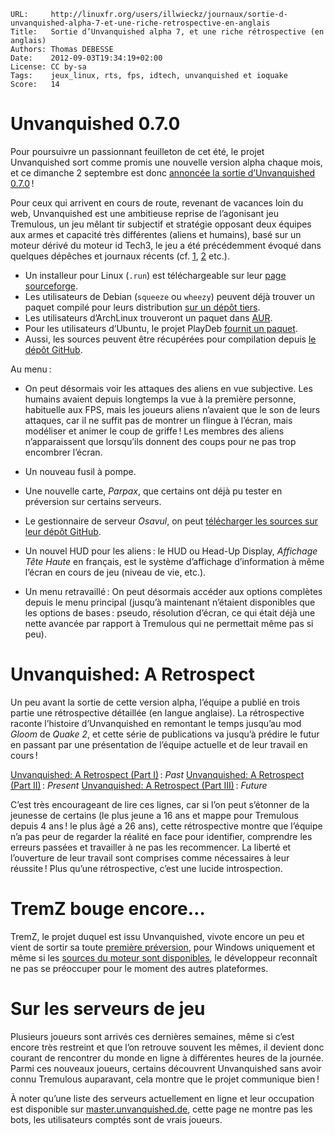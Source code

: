 ```
URL:     http://linuxfr.org/users/illwieckz/journaux/sortie-d-unvanquished-alpha-7-et-une-riche-retrospective-en-anglais
Title:   Sortie d’Unvanquished alpha 7, et une riche rétrospective (en anglais)
Authors: Thomas DEBESSE
Date:    2012-09-03T19:34:19+02:00
License: CC by-sa
Tags:    jeux_linux, rts, fps, idtech, unvanquished et ioquake
Score:   14
```


# Unvanquished 0.7.0

Pour poursuivre un passionnant feuilleton de cet été, le projet Unvanquished sort comme promis une nouvelle version alpha chaque mois, et ce dimanche 2 septembre est donc [annoncée la sortie d’Unvanquished 0.7.0](http://unvanquished.net/forum/entry.php/43-Alpha-7-time!) !

Pour ceux qui arrivent en cours de route, revenant de vacances loin du web, Unvanquished est une ambitieuse reprise de l’agonisant jeu Tremulous, un jeu mêlant tir subjectif et stratégie opposant deux équipes aux armes et capacité très différentes (aliens et humains), basé sur un moteur dérivé du moteur id Tech3, le jeu a été précédemment évoqué dans quelques dépêches et journaux récents (cf. [1](http://linuxfr.org/news/une-histoire-de-fork), [2](http://linuxfr.org/users/mcmic/journaux/venez-jouer-a-unvanquished) etc.).

* Un installeur pour Linux (``.run``) est téléchargeable sur leur [page sourceforge](http://sourceforge.net/projects/unvanquished/).
* Les utilisateurs de Debian (``squeeze`` ou ``wheezy``) peuvent déjà trouver un paquet compilé pour leurs distribution [sur un dépôt tiers](http://www.moreofthesa.me.uk/unv.xhtml).
* Les utilisateurs d’ArchLinux trouveront un paquet dans [AUR](http://aur.archlinux.org/packages.php?ID=61163).
* Pour les utilisateurs d’Ubuntu, le projet PlayDeb [fournit un paquet](http://www.playdeb.net/software/Unvanquished).
* Aussi, les sources peuvent être récupérées pour compilation depuis [le dépôt GitHub](https://github.com/Unvanquished/Unvanquished).

Au menu :

* On peut désormais voir les attaques des aliens en vue subjective. Les humains avaient depuis longtemps la vue à la première personne, habituelle aux FPS, mais les joueurs aliens n’avaient que le son de leurs attaques, car il ne suffit pas de montrer un flingue à l’écran, mais modéliser et animer le coup de griffe ! Les membres des aliens n’apparaissent que lorsqu’ils donnent des coups pour ne pas trop encombrer l’écran.

* Un nouveau fusil à pompe.

* Une nouvelle carte, _Parpax_, que certains ont déjà pu tester en préversion sur certains serveurs.

* Le gestionnaire de serveur _Osavul_, on peut [télécharger les sources sur leur dépôt GitHub](https://github.com/Unvanquished/Osavul).

* Un nouvel HUD pour les aliens : le HUD ou Head-Up Display, _Affichage Tête Haute_ en français, est le système d’affichage d’information à même l’écran en cours de jeu (niveau de vie, etc.).

* Un menu retravaillé : On peut désormais accéder aux options complètes depuis le menu principal (jusqu’à maintenant n’étaient disponibles que les options de bases : pseudo, résolution d’écran, ce qui était déjà une nette avancée par rapport à Tremulous qui ne permettait même pas si peu).

# Unvanquished: A Retrospect

Un peu avant la sortie de cette version alpha, l’équipe a publié en trois partie une rétrospective détaillée (en langue anglaise).
La rétrospective raconte l’histoire d’Unvanquished en remontant le temps jusqu’au mod _Gloom_ de _Quake 2_, et cette série de publications va jusqu’à prédire le futur en passant par une présentation de l’équipe actuelle et de leur travail en cours !

[Unvanquished: A Retrospect (Part Ⅰ)](http://unvanquished.net/forum/entry.php/40-Unvanquished-A-Retrospect-\(Part-I\)) : _Past_
[Unvanquished: A Retrospect (Part Ⅱ)](http://unvanquished.net/forum/entry.php/41-Unvanquished-A-Retrospect-\(Part-II\)) : _Present_
[Unvanquished: A Retrospect (Part Ⅲ)](http://unvanquished.net/forum/entry.php/42-Unvanquished-A-Retrospect-\(Part-III\)) : _Future_

C’est très encourageant de lire ces lignes, car si l’on peut s’étonner de la jeunesse de certains (le plus jeune a 16 ans et mappe pour Tremulous depuis 4 ans ! le plus âgé a 26 ans), cette rétrospective montre que l’équipe n’a pas peur de regarder la réalité en face pour identifier, comprendre les erreurs passées et travailler à ne pas les recommencer. La liberté et l’ouverture de leur travail sont comprises comme nécessaires à leur réussite ! Plus qu’une rétrospective, c’est une lucide introspection.

# TremZ bouge encore…

TremZ, le projet duquel est issu Unvanquished, vivote encore un peu et vient de sortir sa toute [première préversion](http://community.tremz.com/showthread.php?tid=525), pour Windows uniquement et même si les [sources du moteur sont disponibles](https://github.com/TheDushan/OpenWolf/), le développeur reconnaît ne pas se préoccuper pour le moment des autres plateformes.

# Sur les serveurs de jeu

Plusieurs joueurs sont arrivés ces dernières semaines, même si c’est encore très restreint et que l’on retrouve souvent les mêmes, il devient donc courant de rencontrer du monde en ligne à différentes heures de la journée. Parmi ces nouveaux joueurs, certains découvrent Unvanquished sans avoir connu Tremulous auparavant, cela montre que le projet communique bien !

À noter qu’une liste des serveurs actuellement en ligne et leur occupation est disponible sur [master.unvanquished.de](http://master.unvanquished.de/), cette page ne montre pas les bots, les utilisateurs comptés sont de vrais joueurs.
